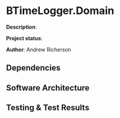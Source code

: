 ﻿# BTimeLogger.Domain

**Description**:

**Project status**: 

**Author**: Andrew Richerson

## Dependencies

## Software Architecture

## Testing & Test Results